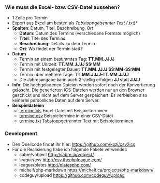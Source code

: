 
### Wie muss die Excel- bzw. CSV-Datei aussehen?

* 1 Zeile pro Termin
* Export aus Excel am besten als *Tabstoppgetrennter Text (*.txt)*
* **Spalten**: Datum, Titel, Beschreibung, Ort
    * **Datum**: Datum des Termins (verschiedene Formate möglich)
    * **Titel**: Titel des Termins
    * **Beschreibung**: Details zu dem Termin
    * **Ort**: Wo findet der Termin statt?
* **Datum**
    * Termin an einem bestimmten Tag: **TT.MM.JJJJ**
    * Termin mit Uhrzeit: **TT.MM.JJJJ SS:MM** 
    * Termin mit festgelegter Dauer: **TT.MM.JJJJ SS:MM-SS:MM** 
    * Termin über mehrere Tage: **TT.MM.JJJJ-TT.MM.JJJJ**
    * Die Jahresangabe kann auch 2-stellig erfolgen **JJ** statt **JJJJ**
* **Info**: Die hochgeladenen Dateien werden sofort nach der Konvertierung gelöscht.
      Die generierten ICS-Dateien werden nur an den Browser geschickt und nicht auf
      dem Server gespeichert. Es verbleiben also keinerlei persönliche Daten auf dem
      Server.
* **Beispieldateien**
     * [termine.xls](docs/examples/termine.xls) Excel-Datei mit Beispielterminen
     * [termine.csv](docs/examples/termine.csv) Beispieltermine in einer CSV-Datei
     * [termine.txt](docs/examples/termine.txt) Tabstoppgetrennter Text mit Beispielterminen


### Development

* Den Quellcode findet ihr hier: <https://github.com/kozi/csv2ics>
* Für die Realisierung habe ich folgende Pakete verwendet:
    * sabre/vobject <http://sabre.io/vobject/>
    * league/csv <http://csv.thephpleague.com/>
    * league/plates <http://platesphp.com/>
    * michelf/php-markdown <https://michelf.ca/projects/php-markdown/>
    * codeguy/upload <https://github.com/codeguy/Upload>
    
